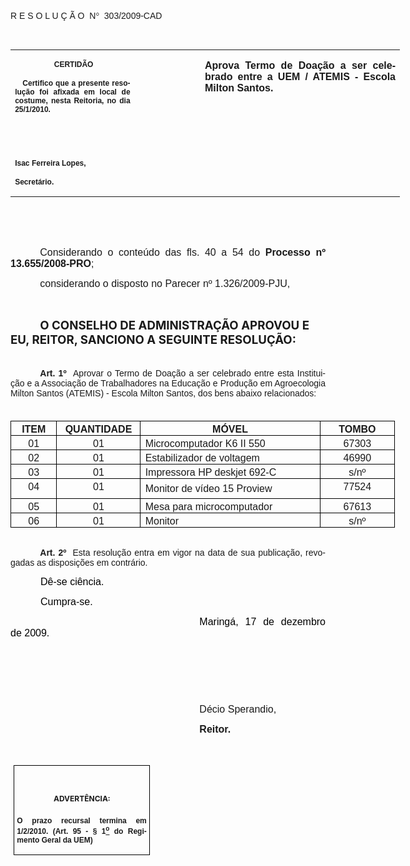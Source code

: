 <body lang=PT-BR link=blue vlink=purple style='tab-interval:35.4pt'>

<div class=Section1>

<p class=MsoTitle><span style='font-size:11.0pt;font-family:Arial'><o:p>&nbsp;</o:p></span></p>

<p class=MsoTitle><span style='font-family:Arial;mso-bidi-font-family:"Times New Roman"'>R
E S O L U Ç Ã O<span style='mso-spacerun:yes'>  </span>N</span><span
style='font-family:Symbol;mso-ascii-font-family:Arial;mso-hansi-font-family:
Arial;mso-char-type:symbol;mso-symbol-font-family:Symbol'><span
style='mso-char-type:symbol;mso-symbol-font-family:Symbol'>°</span></span><span
style='font-family:Arial;mso-bidi-font-family:"Times New Roman"'><span
style='mso-spacerun:yes'>  </span>303/2009-CAD<o:p></o:p></span></p>

<p class=BodyText21><span style='font-size:10.0pt;font-family:Arial;mso-bidi-font-family:
"Times New Roman"'><o:p>&nbsp;</o:p></span></p>

<table class=MsoNormalTable border=0 cellspacing=0 cellpadding=0 width=623
 style='width:467.4pt;border-collapse:collapse;mso-padding-alt:0cm 5.4pt 0cm 5.4pt'>
 <tr style='mso-yfti-irow:0;mso-yfti-firstrow:yes;mso-yfti-lastrow:yes'>
  <td width=196 valign=top style='width:147.15pt;padding:0cm 5.4pt 0cm 5.4pt'>
  <p class=MsoNormal align=center style='text-align:center'><b
  style='mso-bidi-font-weight:normal'><span style='font-size:9.0pt;mso-bidi-font-size:
  10.0pt;font-family:Arial;mso-bidi-font-family:"Times New Roman"'><span
  style='mso-spacerun:yes'> </span>CERTIDÃO<o:p></o:p></span></b></p>
  <p class=MsoNormal style='text-align:justify'><b style='mso-bidi-font-weight:
  normal'><span style='font-size:9.0pt;mso-bidi-font-size:10.0pt;font-family:
  Arial;mso-bidi-font-family:"Times New Roman"'><span
  style='mso-spacerun:yes'>   </span>Certifico que a presente resolução foi
  afixada em local de costume, nesta Reitoria, no dia 25/1/2010.<o:p></o:p></span></b></p>
  <p class=MsoNormal><b style='mso-bidi-font-weight:normal'><span
  style='font-size:8.0pt;font-family:Arial;mso-bidi-font-family:"Times New Roman"'><o:p>&nbsp;</o:p></span></b></p>
  <p class=MsoNormal><b style='mso-bidi-font-weight:normal'><span
  style='font-size:8.0pt;font-family:Arial;mso-bidi-font-family:"Times New Roman"'><o:p>&nbsp;</o:p></span></b></p>
  <p class=MsoNormal><b style='mso-bidi-font-weight:normal'><span
  style='font-size:9.0pt;mso-bidi-font-size:10.0pt;font-family:Arial;
  mso-bidi-font-family:"Times New Roman"'>Isac Ferreira Lopes,<o:p></o:p></span></b></p>
  <p class=MsoNormal><b style='mso-bidi-font-weight:normal'><span
  style='font-size:9.0pt;mso-bidi-font-size:10.0pt;font-family:Arial;
  mso-bidi-font-family:"Times New Roman"'>Secretário.<o:p></o:p></span></b></p>
  </td>
  <td width=99 valign=top style='width:74.25pt;padding:0cm 5.4pt 0cm 5.4pt'>
  <p class=MsoNormal style='margin-right:-5.4pt'><b><span style='font-size:
  12.0pt;mso-bidi-font-size:10.0pt;font-family:Arial;mso-bidi-font-family:"Times New Roman"'><o:p>&nbsp;</o:p></span></b></p>
  </td>
  <td width=328 valign=top style='width:246.0pt;padding:0cm 5.4pt 0cm 5.4pt'>
  <p class=MsoNormal style='text-align:justify'><b><span style='font-size:12.0pt;
  font-family:Arial;mso-bidi-font-family:"Times New Roman"'>Aprova Termo de
  Doação a ser celebrado entre a UEM / ATEMIS - Escola Milton Santos.<o:p></o:p></span></b></p>
  </td>
 </tr>
</table>

<p class=MsoNormal style='text-align:justify;text-indent:35.45pt'><span
style='font-size:12.0pt;mso-bidi-font-size:10.0pt;font-family:Arial;mso-bidi-font-family:
"Times New Roman"'><o:p>&nbsp;</o:p></span></p>

<p class=MsoNormal style='text-align:justify;text-indent:35.45pt'><span
style='font-size:12.0pt;mso-bidi-font-size:10.0pt;font-family:Arial;mso-bidi-font-family:
"Times New Roman"'><o:p>&nbsp;</o:p></span></p>

<p class=MsoNormal style='text-align:justify;text-indent:35.45pt'><span
style='font-size:12.0pt;mso-bidi-font-size:10.0pt;font-family:Arial;mso-bidi-font-family:
"Times New Roman"'>Considerando o conteúdo das fls. <st1:metricconverter
ProductID="40 a" w:st="on">40 a</st1:metricconverter> 54 do <b
style='mso-bidi-font-weight:normal'>Processo nº 13.655/2008-PRO</b>;<o:p></o:p></span></p>

<p class=MsoNormal style='margin-bottom:3.0pt;text-align:justify;text-indent:
35.45pt'><span style='font-size:12.0pt;mso-bidi-font-size:10.0pt;font-family:
Arial;mso-bidi-font-family:"Times New Roman"'>considerando o disposto no
Parecer nº 1.326/2009-PJU,<o:p></o:p></span></p>

<p class=MsoNormal style='text-align:justify;text-indent:35.45pt'><span
style='font-size:12.0pt;font-family:Arial;mso-bidi-font-family:"Times New Roman"'><o:p>&nbsp;</o:p></span></p>

<p class=MsoBodyTextIndent style='text-indent:35.45pt'><b style='mso-bidi-font-weight:
normal'><span style='font-size:14.0pt'>O CONSELHO DE ADMINISTRAÇÃO APROVOU E
EU, REITOR, SANCIONO A SEGUINTE RESOLUÇÃO:<o:p></o:p></span></b></p>

<p style='margin-top:3.0pt;margin-right:0cm;margin-bottom:0cm;margin-left:0cm;
margin-bottom:.0001pt;text-align:justify;text-indent:35.45pt'><b
style='mso-bidi-font-weight:normal'><span style='font-family:Arial;mso-fareast-font-family:
"Arial Unicode MS";mso-bidi-font-family:"Times New Roman"'><o:p>&nbsp;</o:p></span></b></p>

<p style='margin-top:3.0pt;margin-right:0cm;margin-bottom:0cm;margin-left:0cm;
margin-bottom:.0001pt;text-align:justify;text-indent:35.45pt'><b
style='mso-bidi-font-weight:normal'><span style='font-family:Arial;mso-fareast-font-family:
"Arial Unicode MS";mso-bidi-font-family:"Times New Roman"'>Art.&nbsp;1º&nbsp;&nbsp;</span></b><span
style='mso-bidi-font-size:12.0pt;font-family:Arial;mso-bidi-font-family:"Times New Roman";
mso-bidi-font-weight:bold'>Aprovar o Termo de Doação a ser celebrado entre esta
Instituição e a Associação de Trabalhadores na Educação e Produção <st1:PersonName
ProductID="em Agroecologia Milton Santos" w:st="on">em Agroecologia Milton
 Santos</st1:PersonName> (ATEMIS) - Escola Milton Santos, dos bens abaixo
relacionados:<o:p></o:p></span></p>

<p style='margin-top:3.0pt;margin-right:0cm;margin-bottom:0cm;margin-left:0cm;
margin-bottom:.0001pt;text-align:justify;text-indent:35.45pt'><span
style='mso-bidi-font-size:12.0pt;font-family:Arial;mso-bidi-font-family:"Times New Roman";
mso-bidi-font-weight:bold'><o:p>&nbsp;</o:p></span></p>

<table class=MsoTableGrid border=1 cellspacing=0 cellpadding=0 width=615
 style='width:461.4pt;border-collapse:collapse;border:none;mso-border-alt:solid windowtext .5pt;
 mso-yfti-tbllook:480;mso-padding-alt:0cm 5.4pt 0cm 5.4pt;mso-border-insideh:
 .5pt solid windowtext;mso-border-insidev:.5pt solid windowtext'>
 <tr style='mso-yfti-irow:0;mso-yfti-firstrow:yes'>
  <td width=62 valign=top style='width:46.15pt;border:solid windowtext 1.0pt;
  mso-border-alt:solid windowtext .5pt;padding:0cm 5.4pt 0cm 5.4pt'>
  <p align=center style='margin-top:3.0pt;margin-right:0cm;margin-bottom:0cm;
  margin-left:0cm;margin-bottom:.0001pt;text-align:center'><b><span
  style='mso-bidi-font-size:12.0pt;font-family:Arial;mso-bidi-font-family:"Times New Roman"'>ITEM<o:p></o:p></span></b></p>
  </td>
  <td width=130 valign=top style='width:97.5pt;border:solid windowtext 1.0pt;
  border-left:none;mso-border-left-alt:solid windowtext .5pt;mso-border-alt:
  solid windowtext .5pt;padding:0cm 5.4pt 0cm 5.4pt'>
  <p align=center style='margin-top:3.0pt;margin-right:0cm;margin-bottom:0cm;
  margin-left:0cm;margin-bottom:.0001pt;text-align:center'><b><span
  style='mso-bidi-font-size:12.0pt;font-family:Arial;mso-bidi-font-family:"Times New Roman"'>QUANTIDADE<o:p></o:p></span></b></p>
  </td>
  <td width=312 valign=top style='width:233.75pt;border:solid windowtext 1.0pt;
  border-left:none;mso-border-left-alt:solid windowtext .5pt;mso-border-alt:
  solid windowtext .5pt;padding:0cm 5.4pt 0cm 5.4pt'>
  <p align=center style='margin-top:3.0pt;margin-right:0cm;margin-bottom:0cm;
  margin-left:0cm;margin-bottom:.0001pt;text-align:center'><b><span
  style='mso-bidi-font-size:12.0pt;font-family:Arial;mso-bidi-font-family:"Times New Roman"'>MÓVEL<o:p></o:p></span></b></p>
  </td>
  <td width=112 valign=top style='width:84.0pt;border:solid windowtext 1.0pt;
  border-left:none;mso-border-left-alt:solid windowtext .5pt;mso-border-alt:
  solid windowtext .5pt;padding:0cm 5.4pt 0cm 5.4pt'>
  <p align=center style='margin-top:3.0pt;margin-right:0cm;margin-bottom:0cm;
  margin-left:0cm;margin-bottom:.0001pt;text-align:center'><b><span
  style='mso-bidi-font-size:12.0pt;font-family:Arial;mso-bidi-font-family:"Times New Roman"'>TOMBO<o:p></o:p></span></b></p>
  </td>
 </tr>
 <tr style='mso-yfti-irow:1'>
  <td width=62 valign=top style='width:46.15pt;border:solid windowtext 1.0pt;
  border-top:none;mso-border-top-alt:solid windowtext .5pt;mso-border-alt:solid windowtext .5pt;
  padding:0cm 5.4pt 0cm 5.4pt'>
  <p align=center style='margin-top:3.0pt;margin-right:0cm;margin-bottom:0cm;
  margin-left:0cm;margin-bottom:.0001pt;text-align:center'><span
  style='mso-bidi-font-size:12.0pt;font-family:Arial;mso-bidi-font-family:"Times New Roman";
  mso-bidi-font-weight:bold'>01<o:p></o:p></span></p>
  </td>
  <td width=130 valign=top style='width:97.5pt;border-top:none;border-left:
  none;border-bottom:solid windowtext 1.0pt;border-right:solid windowtext 1.0pt;
  mso-border-top-alt:solid windowtext .5pt;mso-border-left-alt:solid windowtext .5pt;
  mso-border-alt:solid windowtext .5pt;padding:0cm 5.4pt 0cm 5.4pt'>
  <p align=center style='margin-top:3.0pt;margin-right:0cm;margin-bottom:0cm;
  margin-left:0cm;margin-bottom:.0001pt;text-align:center'><span
  style='mso-bidi-font-size:12.0pt;font-family:Arial;mso-bidi-font-family:"Times New Roman";
  mso-bidi-font-weight:bold'>01<o:p></o:p></span></p>
  </td>
  <td width=312 valign=top style='width:233.75pt;border-top:none;border-left:
  none;border-bottom:solid windowtext 1.0pt;border-right:solid windowtext 1.0pt;
  mso-border-top-alt:solid windowtext .5pt;mso-border-left-alt:solid windowtext .5pt;
  mso-border-alt:solid windowtext .5pt;padding:0cm 5.4pt 0cm 5.4pt'>
  <p style='margin-top:3.0pt;margin-right:0cm;margin-bottom:0cm;margin-left:
  0cm;margin-bottom:.0001pt;text-align:justify'><span style='mso-bidi-font-size:
  12.0pt;font-family:Arial;mso-bidi-font-family:"Times New Roman";mso-bidi-font-weight:
  bold'>Microcomputador K6 II 550<o:p></o:p></span></p>
  </td>
  <td width=112 valign=top style='width:84.0pt;border-top:none;border-left:
  none;border-bottom:solid windowtext 1.0pt;border-right:solid windowtext 1.0pt;
  mso-border-top-alt:solid windowtext .5pt;mso-border-left-alt:solid windowtext .5pt;
  mso-border-alt:solid windowtext .5pt;padding:0cm 5.4pt 0cm 5.4pt'>
  <p align=center style='margin-top:3.0pt;margin-right:0cm;margin-bottom:0cm;
  margin-left:0cm;margin-bottom:.0001pt;text-align:center'><span
  style='mso-bidi-font-size:12.0pt;font-family:Arial;mso-bidi-font-family:"Times New Roman";
  mso-bidi-font-weight:bold'>67303<o:p></o:p></span></p>
  </td>
 </tr>
 <tr style='mso-yfti-irow:2'>
  <td width=62 valign=top style='width:46.15pt;border:solid windowtext 1.0pt;
  border-top:none;mso-border-top-alt:solid windowtext .5pt;mso-border-alt:solid windowtext .5pt;
  padding:0cm 5.4pt 0cm 5.4pt'>
  <p align=center style='margin-top:3.0pt;margin-right:0cm;margin-bottom:0cm;
  margin-left:0cm;margin-bottom:.0001pt;text-align:center'><span
  style='mso-bidi-font-size:12.0pt;font-family:Arial;mso-bidi-font-family:"Times New Roman";
  mso-bidi-font-weight:bold'>02<o:p></o:p></span></p>
  </td>
  <td width=130 valign=top style='width:97.5pt;border-top:none;border-left:
  none;border-bottom:solid windowtext 1.0pt;border-right:solid windowtext 1.0pt;
  mso-border-top-alt:solid windowtext .5pt;mso-border-left-alt:solid windowtext .5pt;
  mso-border-alt:solid windowtext .5pt;padding:0cm 5.4pt 0cm 5.4pt'>
  <p align=center style='margin-top:3.0pt;margin-right:0cm;margin-bottom:0cm;
  margin-left:0cm;margin-bottom:.0001pt;text-align:center'><span
  style='mso-bidi-font-size:12.0pt;font-family:Arial;mso-bidi-font-family:"Times New Roman";
  mso-bidi-font-weight:bold'>01<o:p></o:p></span></p>
  </td>
  <td width=312 valign=top style='width:233.75pt;border-top:none;border-left:
  none;border-bottom:solid windowtext 1.0pt;border-right:solid windowtext 1.0pt;
  mso-border-top-alt:solid windowtext .5pt;mso-border-left-alt:solid windowtext .5pt;
  mso-border-alt:solid windowtext .5pt;padding:0cm 5.4pt 0cm 5.4pt'>
  <p style='margin-top:3.0pt;margin-right:0cm;margin-bottom:0cm;margin-left:
  0cm;margin-bottom:.0001pt;text-align:justify'><span style='mso-bidi-font-size:
  12.0pt;font-family:Arial;mso-bidi-font-family:"Times New Roman";mso-bidi-font-weight:
  bold'>Estabilizador de voltagem<o:p></o:p></span></p>
  </td>
  <td width=112 valign=top style='width:84.0pt;border-top:none;border-left:
  none;border-bottom:solid windowtext 1.0pt;border-right:solid windowtext 1.0pt;
  mso-border-top-alt:solid windowtext .5pt;mso-border-left-alt:solid windowtext .5pt;
  mso-border-alt:solid windowtext .5pt;padding:0cm 5.4pt 0cm 5.4pt'>
  <p align=center style='margin-top:3.0pt;margin-right:0cm;margin-bottom:0cm;
  margin-left:0cm;margin-bottom:.0001pt;text-align:center'><span
  style='mso-bidi-font-size:12.0pt;font-family:Arial;mso-bidi-font-family:"Times New Roman";
  mso-bidi-font-weight:bold'>46990<o:p></o:p></span></p>
  </td>
 </tr>
 <tr style='mso-yfti-irow:3'>
  <td width=62 valign=top style='width:46.15pt;border:solid windowtext 1.0pt;
  border-top:none;mso-border-top-alt:solid windowtext .5pt;mso-border-alt:solid windowtext .5pt;
  padding:0cm 5.4pt 0cm 5.4pt'>
  <p align=center style='margin-top:3.0pt;margin-right:0cm;margin-bottom:0cm;
  margin-left:0cm;margin-bottom:.0001pt;text-align:center'><span
  style='mso-bidi-font-size:12.0pt;font-family:Arial;mso-bidi-font-family:"Times New Roman";
  mso-bidi-font-weight:bold'>03<o:p></o:p></span></p>
  </td>
  <td width=130 valign=top style='width:97.5pt;border-top:none;border-left:
  none;border-bottom:solid windowtext 1.0pt;border-right:solid windowtext 1.0pt;
  mso-border-top-alt:solid windowtext .5pt;mso-border-left-alt:solid windowtext .5pt;
  mso-border-alt:solid windowtext .5pt;padding:0cm 5.4pt 0cm 5.4pt'>
  <p align=center style='margin-top:3.0pt;margin-right:0cm;margin-bottom:0cm;
  margin-left:0cm;margin-bottom:.0001pt;text-align:center'><span
  style='mso-bidi-font-size:12.0pt;font-family:Arial;mso-bidi-font-family:"Times New Roman";
  mso-bidi-font-weight:bold'>01<o:p></o:p></span></p>
  </td>
  <td width=312 valign=top style='width:233.75pt;border-top:none;border-left:
  none;border-bottom:solid windowtext 1.0pt;border-right:solid windowtext 1.0pt;
  mso-border-top-alt:solid windowtext .5pt;mso-border-left-alt:solid windowtext .5pt;
  mso-border-alt:solid windowtext .5pt;padding:0cm 5.4pt 0cm 5.4pt'>
  <p style='margin-top:3.0pt;margin-right:0cm;margin-bottom:0cm;margin-left:
  0cm;margin-bottom:.0001pt;text-align:justify'><span style='mso-bidi-font-size:
  12.0pt;font-family:Arial;mso-bidi-font-family:"Times New Roman";mso-bidi-font-weight:
  bold'>Impressora HP deskjet 692-C<o:p></o:p></span></p>
  </td>
  <td width=112 valign=top style='width:84.0pt;border-top:none;border-left:
  none;border-bottom:solid windowtext 1.0pt;border-right:solid windowtext 1.0pt;
  mso-border-top-alt:solid windowtext .5pt;mso-border-left-alt:solid windowtext .5pt;
  mso-border-alt:solid windowtext .5pt;padding:0cm 5.4pt 0cm 5.4pt'>
  <p align=center style='margin-top:3.0pt;margin-right:0cm;margin-bottom:0cm;
  margin-left:0cm;margin-bottom:.0001pt;text-align:center'><span
  style='mso-bidi-font-size:12.0pt;font-family:Arial;mso-bidi-font-family:"Times New Roman";
  mso-bidi-font-weight:bold'>s/nº<o:p></o:p></span></p>
  </td>
 </tr>
 <tr style='mso-yfti-irow:4'>
  <td width=62 valign=top style='width:46.15pt;border:solid windowtext 1.0pt;
  border-top:none;mso-border-top-alt:solid windowtext .5pt;mso-border-alt:solid windowtext .5pt;
  padding:0cm 5.4pt 0cm 5.4pt'>
  <p align=center style='margin-top:3.0pt;margin-right:0cm;margin-bottom:0cm;
  margin-left:0cm;margin-bottom:.0001pt;text-align:center'><span
  style='mso-bidi-font-size:12.0pt;font-family:Arial;mso-bidi-font-family:"Times New Roman";
  mso-bidi-font-weight:bold'>04<o:p></o:p></span></p>
  </td>
  <td width=130 valign=top style='width:97.5pt;border-top:none;border-left:
  none;border-bottom:solid windowtext 1.0pt;border-right:solid windowtext 1.0pt;
  mso-border-top-alt:solid windowtext .5pt;mso-border-left-alt:solid windowtext .5pt;
  mso-border-alt:solid windowtext .5pt;padding:0cm 5.4pt 0cm 5.4pt'>
  <p align=center style='margin-top:3.0pt;margin-right:0cm;margin-bottom:0cm;
  margin-left:0cm;margin-bottom:.0001pt;text-align:center'><span
  style='mso-bidi-font-size:12.0pt;font-family:Arial;mso-bidi-font-family:"Times New Roman";
  mso-bidi-font-weight:bold'>01<o:p></o:p></span></p>
  </td>
  <td width=312 valign=top style='width:233.75pt;border-top:none;border-left:
  none;border-bottom:solid windowtext 1.0pt;border-right:solid windowtext 1.0pt;
  mso-border-top-alt:solid windowtext .5pt;mso-border-left-alt:solid windowtext .5pt;
  mso-border-alt:solid windowtext .5pt;padding:0cm 5.4pt 0cm 5.4pt'>
  <p style='margin-top:3.0pt;margin-right:0cm;margin-bottom:0cm;margin-left:
  0cm;margin-bottom:.0001pt;text-align:justify'><span style='mso-bidi-font-size:
  12.0pt;font-family:Arial;mso-bidi-font-family:"Times New Roman";mso-bidi-font-weight:
  bold'>Monitor de vídeo <st1:metricconverter ProductID="15" w:st="on">15</st1:metricconverter>
  Proview<o:p></o:p></span></p>
  </td>
  <td width=112 valign=top style='width:84.0pt;border-top:none;border-left:
  none;border-bottom:solid windowtext 1.0pt;border-right:solid windowtext 1.0pt;
  mso-border-top-alt:solid windowtext .5pt;mso-border-left-alt:solid windowtext .5pt;
  mso-border-alt:solid windowtext .5pt;padding:0cm 5.4pt 0cm 5.4pt'>
  <p align=center style='margin-top:3.0pt;margin-right:0cm;margin-bottom:0cm;
  margin-left:0cm;margin-bottom:.0001pt;text-align:center'><span
  style='mso-bidi-font-size:12.0pt;font-family:Arial;mso-bidi-font-family:"Times New Roman";
  mso-bidi-font-weight:bold'>77524<o:p></o:p></span></p>
  </td>
 </tr>
 <tr style='mso-yfti-irow:5'>
  <td width=62 valign=top style='width:46.15pt;border:solid windowtext 1.0pt;
  border-top:none;mso-border-top-alt:solid windowtext .5pt;mso-border-alt:solid windowtext .5pt;
  padding:0cm 5.4pt 0cm 5.4pt'>
  <p align=center style='margin-top:3.0pt;margin-right:0cm;margin-bottom:0cm;
  margin-left:0cm;margin-bottom:.0001pt;text-align:center'><span
  style='mso-bidi-font-size:12.0pt;font-family:Arial;mso-bidi-font-family:"Times New Roman";
  mso-bidi-font-weight:bold'>05<o:p></o:p></span></p>
  </td>
  <td width=130 valign=top style='width:97.5pt;border-top:none;border-left:
  none;border-bottom:solid windowtext 1.0pt;border-right:solid windowtext 1.0pt;
  mso-border-top-alt:solid windowtext .5pt;mso-border-left-alt:solid windowtext .5pt;
  mso-border-alt:solid windowtext .5pt;padding:0cm 5.4pt 0cm 5.4pt'>
  <p align=center style='margin-top:3.0pt;margin-right:0cm;margin-bottom:0cm;
  margin-left:0cm;margin-bottom:.0001pt;text-align:center'><span
  style='mso-bidi-font-size:12.0pt;font-family:Arial;mso-bidi-font-family:"Times New Roman";
  mso-bidi-font-weight:bold'>01<o:p></o:p></span></p>
  </td>
  <td width=312 valign=top style='width:233.75pt;border-top:none;border-left:
  none;border-bottom:solid windowtext 1.0pt;border-right:solid windowtext 1.0pt;
  mso-border-top-alt:solid windowtext .5pt;mso-border-left-alt:solid windowtext .5pt;
  mso-border-alt:solid windowtext .5pt;padding:0cm 5.4pt 0cm 5.4pt'>
  <p style='margin-top:3.0pt;margin-right:0cm;margin-bottom:0cm;margin-left:
  0cm;margin-bottom:.0001pt;text-align:justify'><span style='mso-bidi-font-size:
  12.0pt;font-family:Arial;mso-bidi-font-family:"Times New Roman";mso-bidi-font-weight:
  bold'>Mesa para microcomputador<o:p></o:p></span></p>
  </td>
  <td width=112 valign=top style='width:84.0pt;border-top:none;border-left:
  none;border-bottom:solid windowtext 1.0pt;border-right:solid windowtext 1.0pt;
  mso-border-top-alt:solid windowtext .5pt;mso-border-left-alt:solid windowtext .5pt;
  mso-border-alt:solid windowtext .5pt;padding:0cm 5.4pt 0cm 5.4pt'>
  <p align=center style='margin-top:3.0pt;margin-right:0cm;margin-bottom:0cm;
  margin-left:0cm;margin-bottom:.0001pt;text-align:center'><span
  style='mso-bidi-font-size:12.0pt;font-family:Arial;mso-bidi-font-family:"Times New Roman";
  mso-bidi-font-weight:bold'>67613<o:p></o:p></span></p>
  </td>
 </tr>
 <tr style='mso-yfti-irow:6;mso-yfti-lastrow:yes'>
  <td width=62 valign=top style='width:46.15pt;border:solid windowtext 1.0pt;
  border-top:none;mso-border-top-alt:solid windowtext .5pt;mso-border-alt:solid windowtext .5pt;
  padding:0cm 5.4pt 0cm 5.4pt'>
  <p align=center style='margin-top:3.0pt;margin-right:0cm;margin-bottom:0cm;
  margin-left:0cm;margin-bottom:.0001pt;text-align:center'><span
  style='mso-bidi-font-size:12.0pt;font-family:Arial;mso-bidi-font-family:"Times New Roman";
  mso-bidi-font-weight:bold'>06<o:p></o:p></span></p>
  </td>
  <td width=130 valign=top style='width:97.5pt;border-top:none;border-left:
  none;border-bottom:solid windowtext 1.0pt;border-right:solid windowtext 1.0pt;
  mso-border-top-alt:solid windowtext .5pt;mso-border-left-alt:solid windowtext .5pt;
  mso-border-alt:solid windowtext .5pt;padding:0cm 5.4pt 0cm 5.4pt'>
  <p align=center style='margin-top:3.0pt;margin-right:0cm;margin-bottom:0cm;
  margin-left:0cm;margin-bottom:.0001pt;text-align:center'><span
  style='mso-bidi-font-size:12.0pt;font-family:Arial;mso-bidi-font-family:"Times New Roman";
  mso-bidi-font-weight:bold'>01<o:p></o:p></span></p>
  </td>
  <td width=312 valign=top style='width:233.75pt;border-top:none;border-left:
  none;border-bottom:solid windowtext 1.0pt;border-right:solid windowtext 1.0pt;
  mso-border-top-alt:solid windowtext .5pt;mso-border-left-alt:solid windowtext .5pt;
  mso-border-alt:solid windowtext .5pt;padding:0cm 5.4pt 0cm 5.4pt'>
  <p style='margin-top:3.0pt;margin-right:0cm;margin-bottom:0cm;margin-left:
  0cm;margin-bottom:.0001pt;text-align:justify'><span style='mso-bidi-font-size:
  12.0pt;font-family:Arial;mso-bidi-font-family:"Times New Roman";mso-bidi-font-weight:
  bold'>Monitor<o:p></o:p></span></p>
  </td>
  <td width=112 valign=top style='width:84.0pt;border-top:none;border-left:
  none;border-bottom:solid windowtext 1.0pt;border-right:solid windowtext 1.0pt;
  mso-border-top-alt:solid windowtext .5pt;mso-border-left-alt:solid windowtext .5pt;
  mso-border-alt:solid windowtext .5pt;padding:0cm 5.4pt 0cm 5.4pt'>
  <p align=center style='margin-top:3.0pt;margin-right:0cm;margin-bottom:0cm;
  margin-left:0cm;margin-bottom:.0001pt;text-align:center'><span
  style='mso-bidi-font-size:12.0pt;font-family:Arial;mso-bidi-font-family:"Times New Roman";
  mso-bidi-font-weight:bold'>s/nº<o:p></o:p></span></p>
  </td>
 </tr>
</table>

<p style='margin-top:3.0pt;margin-right:0cm;margin-bottom:0cm;margin-left:0cm;
margin-bottom:.0001pt;text-align:justify;text-indent:35.45pt'><span
style='mso-bidi-font-size:12.0pt;font-family:Arial;mso-bidi-font-family:"Times New Roman";
mso-bidi-font-weight:bold'><o:p>&nbsp;</o:p></span></p>

<p style='margin:0cm;margin-bottom:.0001pt;text-align:justify;text-indent:35.45pt'><b
style='mso-bidi-font-weight:normal'><span style='font-family:Arial;mso-fareast-font-family:
"Arial Unicode MS";mso-bidi-font-family:"Times New Roman"'>Art.&nbsp;2º&nbsp;&nbsp;</span></b><span
style='font-family:Arial;mso-bidi-font-family:"Times New Roman"'>Esta resolução
entra em vigor na data de sua publicação, revogadas as disposições em
contrário.</span><span style='font-family:Arial;mso-fareast-font-family:"Arial Unicode MS";
mso-bidi-font-family:"Times New Roman";letter-spacing:-.2pt'><o:p></o:p></span></p>

<p class=MsoNormal style='text-align:justify;text-indent:36.0pt;mso-pagination:
none'><span style='font-size:12.0pt;font-family:Arial;color:black'>Dê-se
ciência.<o:p></o:p></span></p>

<p class=MsoNormal style='text-align:justify;text-indent:36.0pt;mso-pagination:
none'><span style='font-size:12.0pt;font-family:Arial;color:black'>Cumpra-se.<o:p></o:p></span></p>

<p class=MsoNormal style='text-align:justify;text-indent:8.0cm'><span
style='font-size:12.0pt;font-family:Arial;color:black'>Maringá, 17 de dezembro
de 2009.<o:p></o:p></span></p>

<p class=MsoNormal style='text-align:justify;text-indent:8.0cm'><span
style='font-family:Arial;mso-bidi-font-family:"Times New Roman"'><o:p>&nbsp;</o:p></span></p>

<p class=MsoNormal style='text-align:justify;text-indent:8.0cm'><span
style='font-family:Arial;mso-bidi-font-family:"Times New Roman"'><o:p>&nbsp;</o:p></span></p>

<p class=MsoNormal style='text-align:justify;text-indent:8.0cm'><span
style='font-family:Arial;mso-bidi-font-family:"Times New Roman"'><o:p>&nbsp;</o:p></span></p>

<p class=MsoNormal style='text-align:justify;text-indent:8.0cm'><span
style='font-size:12.0pt;font-family:Arial;mso-bidi-font-family:"Times New Roman"'>Décio
Sperandio,<o:p></o:p></span></p>

<p class=MsoNormal style='text-align:justify;text-indent:8.0cm;tab-stops:8.0cm 276.45pt'><b
style='mso-bidi-font-weight:normal'><span style='font-size:12.0pt;font-family:
Arial;mso-bidi-font-family:"Times New Roman"'>Reitor.<o:p></o:p></span></b></p>

<p class=MsoNormal style='text-align:justify;text-indent:8.0cm;tab-stops:8.0cm 276.45pt'><b
style='mso-bidi-font-weight:normal'><span style='font-size:12.0pt;font-family:
Arial;mso-bidi-font-family:"Times New Roman"'><o:p>&nbsp;</o:p></span></b></p>

<table class=MsoNormalTable border=1 cellspacing=0 cellpadding=0
 style='margin-left:3.5pt;border-collapse:collapse;border:none;mso-border-alt:
 solid windowtext .5pt;mso-padding-alt:0cm 3.5pt 0cm 3.5pt;mso-border-insideh:
 .5pt solid windowtext;mso-border-insidev:.5pt solid windowtext'>
 <tr style='mso-yfti-irow:0;mso-yfti-firstrow:yes;mso-yfti-lastrow:yes'>
  <td width=207 valign=top style='width:155.6pt;border:solid windowtext 1.0pt;
  mso-border-alt:solid windowtext .5pt;padding:0cm 3.5pt 0cm 3.5pt'>
  <h1 align=center style='text-align:center'><span style='font-size:9.0pt;
  mso-bidi-font-size:10.0pt'>ADVERTÊNCIA:<o:p></o:p></span></h1>
  <p class=MsoNormal style='text-align:justify'><b style='mso-bidi-font-weight:
  normal'><span style='font-size:9.0pt;mso-bidi-font-size:10.0pt;font-family:
  Arial;mso-bidi-font-family:"Times New Roman"'>O prazo recursal termina em 1/2/2010.
  (Art. 95 - § 1<u><sup>o</sup></u> do Regimento Geral da UEM)</span></b><span
  style='font-size:9.0pt;mso-bidi-font-size:10.0pt;font-family:Arial;
  mso-bidi-font-family:"Times New Roman"'><o:p></o:p></span></p>
  </td>
 </tr>
</table>

<p class=MsoNormal style='text-align:justify;text-indent:10.0cm'><o:p>&nbsp;</o:p></p>

</div>

</body>
